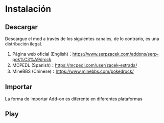 # Instalación

## Descargar

Descargue el mod a través de los siguientes canales, de lo contrario, es una distribución ilegal.

1. Página web oficial (English)：<https://www.serpzacek.com/addons/serp-pok%C3%A9drock>
2. MCPEDL (Spanish)：<https://mcpedl.com/user/zacek-estrada/>
3. MineBBS (Chinese)：<https://www.minebbs.com/pokedrock/>

## Importar
La forma de importar Add-on es diferente en diferentes plataformas

## Play

